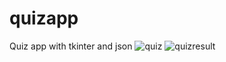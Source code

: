 # quizapp
Quiz app with tkinter and json 
![quiz](https://user-images.githubusercontent.com/46812189/97832748-99efdc00-1cf9-11eb-848d-529646ca8f15.png)
![quizresult](https://user-images.githubusercontent.com/46812189/97833052-62cdfa80-1cfa-11eb-8c76-74d2ff70deb7.png)
